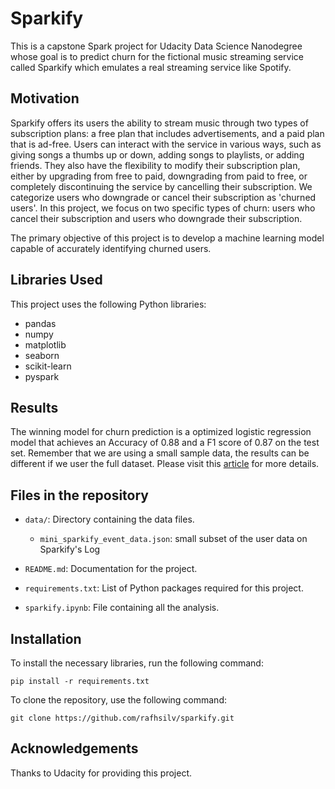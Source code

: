# Sparkify 

This is a capstone Spark project for Udacity Data Science Nanodegree whose goal is to predict churn for the fictional music streaming service called Sparkify which emulates a real streaming service like Spotify.

## Motivation

Sparkify offers its users the ability to stream music through two types of subscription plans: a free plan that includes advertisements, and a paid plan that is ad-free. Users can interact with the service in various ways, such as giving songs a thumbs up or down, adding songs to playlists, or adding friends. They also have the flexibility to modify their subscription plan, either by upgrading from free to paid, downgrading from paid to free, or completely discontinuing the service by cancelling their subscription. We categorize users who downgrade or cancel their subscription as 'churned users'. In this project, we focus on two specific types of churn: users who cancel their subscription and users who downgrade their subscription.

The primary objective of this project is to develop a machine learning model capable of accurately identifying churned users.

## Libraries Used

This project uses the following Python libraries:

- pandas
- numpy
- matplotlib
- seaborn
- scikit-learn
- pyspark

## Results 
The winning model for churn prediction is a optimized logistic regression model that achieves an Accuracy of 0.88 and a F1 score of 0.87 on the test set.
Remember that we are using a small sample data, the results can be different if we user the full dataset.
Please visit this [article](https://medium.com/@rafhslv/spark-and-churn-prediction-a-case-study-on-sparkify-61fbbf53461) for more details.

## Files in the repository

- `data/`: Directory containing the data files.
  - `mini_sparkify_event_data.json`:  small subset of the user data on Sparkify's Log 

- `README.md`: Documentation for the project.
- `requirements.txt`: List of Python packages required for this project.
- `sparkify.ipynb`: File containing all the analysis.

## Installation

To install the necessary libraries, run the following command:

`pip install -r requirements.txt`

To clone the repository, use the following command:

`git clone https://github.com/rafhsilv/sparkify.git`


## Acknowledgements

Thanks to Udacity for providing this project.